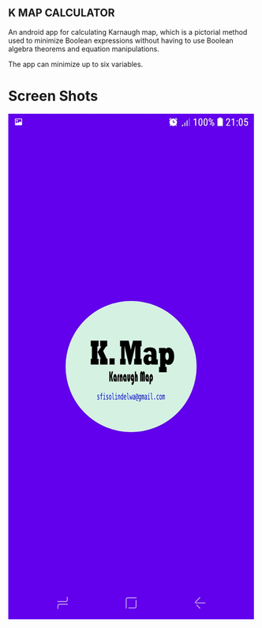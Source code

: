 ## K MAP CALCULATOR

An android app for calculating Karnaugh map, which is a pictorial method used to minimize Boolean expressions without having to use Boolean algebra theorems and equation manipulations.

The app can minimize up to six variables.

# Screen Shots

![splas image](https://github.com/LindelwaSfiso/k_map_android_app/blob/master/art/splash.jpg?raw=true)

